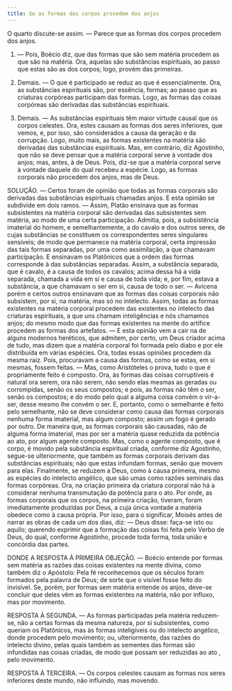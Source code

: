 ```yaml
---
title: Se as formas dos corpos procedem dos anjos
---
```


O quarto discute-se assim. — Parece que as formas dos corpos procedem dos anjos.  

1. — Pois, Boécio diz, que das formas que são sem matéria procedem as que são na matéria. Ora, aquelas são substâncias espirituais, ao passo que estas são as dos corpos; logo, provém das primeiras.  

2. Demais. — O que é participado se reduz ao que é essencialmente. Ora, as substâncias espirituais são, por essência, formas; ao passo que as criaturas corpóreas participam das formas. Logo, as formas das coisas corpóreas são derivadas das substâncias espirituais.  

3. Demais. — As substâncias espirituais têm maior virtude causal que os corpos celestes. Ora, estes causam as formas dos seres inferiores, que vemos, e, por isso, são considerados a causa da geração e da corrupção. Logo, muito mais, as formas existentes na matéria são derivadas das substâncias espirituais.  Mas, em contrário, diz Agostinho, que não se deve pensar que a matéria corporal serve à vontade dos anjos; mas, antes, à de Deus. Pois, diz-se que a matéria corporal serve à vontade daquele do qual recebeu a espécie. Logo, as formas corporais não procedem dos anjos, mas de Deus.  

SOLUÇÃO. — Certos foram de opinião que todas as formas corporais são derivadas das substâncias espirituais chamadas anjos. E esta opinião se subdivide em dois ramos. — Assim, Platão ensinava que as formas subsistentes na matéria corporal são derivadas das subsistentes sem matéria, ao modo de uma certa participação. Admitia, pois, a subsistência imaterial do homem, e semelhantemente, a do cavalo e dos outros seres, de cujas substâncias se constituem os correspondentes seres singulares sensíveis; de modo que permanece na matéria corporal, certa impressão das tais formas separadas, por uma como assimilação, a que chamavam participação. E ensinavam os Platônicos que a ordem das formas corresponde à das substâncias separadas. Assim, a substância separada, que é cavalo, é a causa de todos os cavalos; acima dessa há a vida separada, chamada a vida em si e causa de toda vida; e, por fim, estava a substância, a que chamavam o ser em si, causa de todo o ser. — Avicena porém e certos outros ensinavam que as formas das coisas corporais não subsistem, por si, na matéria, mas só no intelecto. Assim, todas as formas existentes na matéria corporal procedem das existentes no intelecto das criaturas espirituais, a que uns chamam inteligências e nós chamamos anjos; do mesmo modo que das formas existentes na mente do artífice procedem as formas dos artefatos. — E esta opinião vem a cair na de alguns modernos heréticos, que admitem, por certo, um Deus criador acima de tudo, mas dizem que a matéria corporal foi formada pelo diabo e por ele distribuída em várias espécies.  Ora, todas essas opiniões procedem da mesma raiz. Pois, procuravam a causa das formas, como se estas, em si mesmas, fossem feitas. — Mas, como Aristóteles o prova, tudo o que é propriamente feito é composto. Ora, às formas das coisas corruptíveis é natural ora serem, ora não serem, não sendo elas mesmas as geradas ou corrompidas, senão os seus compostos; e pois, as formas não têm o ser, senão os compostos; e do modo pelo qual a alguma coisa convém o vir-a-ser, desse mesmo lhe convém o ser. E, portanto, como o semelhante é feito pelo semelhante, não se deve considerar como causa das formas corporais nenhuma forma imaterial, mas algum composto; assim um fogo é gerado por outro. De maneira que, as formas corporais são causadas, não de alguma forma imaterial, mas por ser a matéria quase reduzida da potência ao ato, por algum agente composto. Mas, como o agente composto, que é corpo, é movido pela substância espiritual criada, conforme diz Agostinho, segue-se ulteriormente, que também as formas corporais derivam das substâncias espirituais; não que estas infundam formas, senão que movem para elas. Finalmente, se reduzem a Deus, como à causa primeira, mesmo as espécies do intelecto angélico, que são umas como razões seminais das formas corpóreas. Ora, na criação primeira da criatura corporal não há a considerar nenhuma transmutação da potência para o ato. Por onde, as formas corporais que os corpos, na primeira criação, tiveram, foram imediatamente produzidas por Deus, a cuja única vontade a matéria obedece como à causa própria. Por isso, para o significar, Moisés antes de narrar as obras de cada um dos dias, diz: — Deus disse: faça-se isto ou aquilo; querendo exprimir que a formação das coisas foi feita pelo Verbo de Deus, do qual, conforme Agostinho, procede toda forma, toda união e concórdia das partes.  

DONDE A RESPOSTA À PRIMEIRA OBJEÇÃO. — Boécio entende por formas sem matéria as razões das coisas existentes na mente divina, como também diz o Apóstolo: Pela fé reconhecemos que os séculos foram formados pela palavra de Deus; de sorte que o visível fosse feito do invisível. Se, porém, por formas sem matéria entende os anjos, deve-se concluir que deles vêm as formas existentes na matéria, não por influxo, mas por movimento.  

RESPOSTA À SEGUNDA. — As formas participadas pela matéria reduzem-se, não a certas formas da mesma natureza, por si subsistentes, como queriam os Platônicos, mas às formas inteligíveis ou do intelecto angélico, donde procedem pelo movimento; ou, ulteriormente, das razões do intelecto divino, pelas quais também as sementes das formas são infundidas nas coisas criadas, de modo que possam ser reduzidas ao ato , pelo movimento.  

RESPOSTA À TERCEIRA. — Os corpos celestes causam as formas nos seres inferiores deste mundo, não influindo, mas movendo.